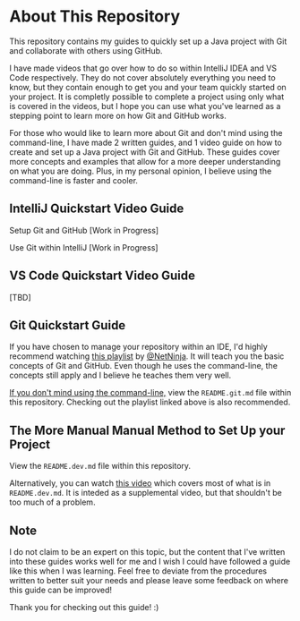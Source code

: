 # About This Repository

This repository contains my guides to quickly set up a Java project with Git and collaborate with others using GitHub.

I have made videos that go over how to do so within IntelliJ IDEA and VS Code respectively. They do not cover absolutely everything you need to know, but they contain enough to get you and your team quickly started on your project. It is completly possible to complete a project using only what is covered in the videos, but I hope you can use what you've learned as a stepping point to learn more on how Git and GitHub works.

For those who would like to learn more about Git and don't mind using the command-line, I have made 2 written guides, and 1 video guide on how to create and set up a Java project with Git and GitHub. These guides cover more concepts and examples that allow for a more deeper understanding on what you are doing. Plus, in my personal opinion, I believe using the command-line is faster and cooler.

##  IntelliJ Quickstart Video Guide

Setup Git and GitHub
[Work in Progress]

Use Git within IntelliJ
[Work in Progress]

##  VS Code Quickstart Video Guide

[TBD]

##  Git Quickstart Guide

If you have chosen to manage your repository within an IDE, I'd highly recommend watching [this playlist](https://youtube.com/playlist?list=PL4cUxeGkcC9goXbgTDQ0n_4TBzOO0ocPR&si=GUFSiFppn8n_o8VA) by [@NetNinja](https://www.youtube.com/@NetNinja). It will teach you the basic concepts of Git and GitHub. Even though he uses the command-line, the concepts still apply and I believe he teaches them very well.

<u>If you don't mind using the command-line,</u> view the `README.git.md` file within this repository. Checking out the playlist linked above is also recommended.


##  The More Manual Manual Method to Set Up your Project

View the `README.dev.md` file within this repository.

Alternatively, you can watch [this video](https://youtu.be/4UBpOfvAaQw) which covers most of what is in `README.dev.md`. It is inteded as a supplemental video, but that shouldn't be too much of a problem.

## Note

I do not claim to be an expert on this topic, but the content that I've written into these guides works well for me and I wish I could have followed a guide like this when I was learning. Feel free to deviate from the procedures written to better suit your needs and please leave some feedback on where this guide can be improved!

Thank you for checking out this guide!  :)
